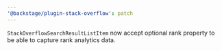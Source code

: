 ```yaml
---
'@backstage/plugin-stack-overflow': patch
---
```


`StackOverflowSearchResultListItem` now accept optional rank property to be able to capture rank analytics data.
